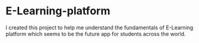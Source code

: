 # E-Learning-platform
I created this project to help me understand the fundamentals of E-Learning platform which seems to be the future app for students across the world.

